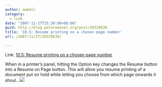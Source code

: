 ```yaml
---
author: awball
category:
  - link
date: "2007-11-27T15:30:00+00:00"
guid: http://blog.polarweasel.org/post/20329638
title: '10.5: Resume printing on a chosen page number'
url: /2007/11/27/20329638/

---
```

Link: [10.5: Resume printing on a chosen page number](http://www.macosxhints.com/article.php?story=20071111052845232)

When in a printer’s panel, hitting the Option key changes the Resume button into a Resume on Page button. This will allow you resume printing of a document put on hold while letting you choose from which page onwards it shoul…![](http://feeds.macworld.com/~r/macosxhints/leopard/~4/191325766)
